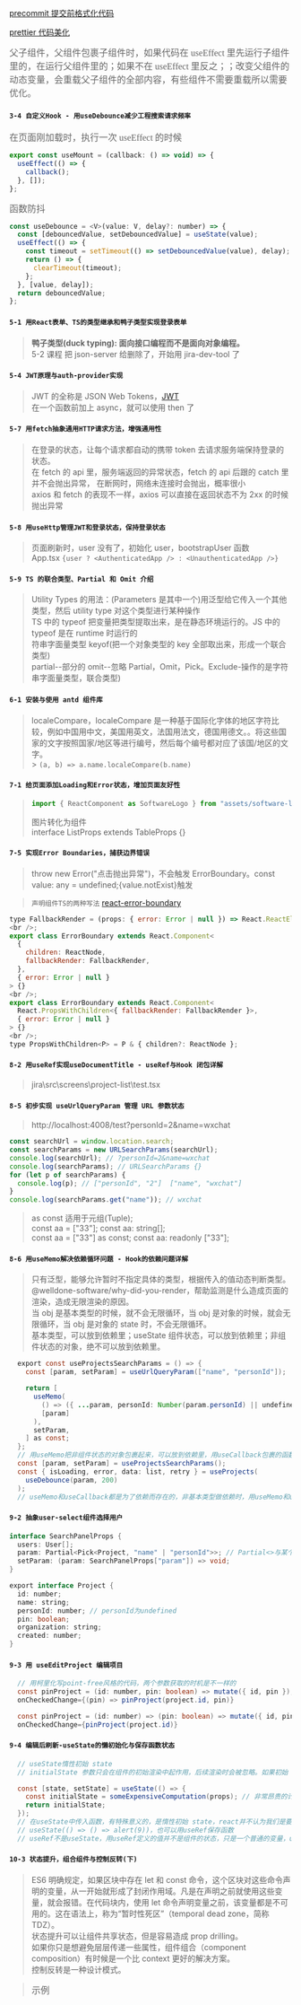 [precommit 提交前格式化代码](https://prettier.io/docs/en/precommit.html)

[prettier 代码美化](https://prettier.io/docs/en/install.html)

<font size=3 color=#666 face="黑体">父子组件，父组件包裹子组件时，如果代码在 useEffect 里先运行子组件里的，在运行父组件里的；如果不在 useEffect 里反之；；改变父组件的动态变量，会重载父子组件的全部内容，有些组件不需要重载所以需要优化。</font>

#### `3-4 自定义Hook - 用useDebounce减少工程搜索请求频率`

<font size=3 color=#666 face="黑体">在页面刚加载时，执行一次 useEffect 的时候</font>

```javascript
export const useMount = (callback: () => void) => {
  useEffect(() => {
    callback();
  }, []);
};
```

<font size=3 color=#666 face="黑体">函数防抖</font>

```javascript
const useDebounce = <V>(value: V, delay?: number) => {
  const [debouncedValue, setDebouncedValue] = useState(value);
  useEffect(() => {
    const timeout = setTimeout(() => setDebouncedValue(value), delay);
    return () => {
      clearTimeout(timeout);
    };
  }, [value, delay]);
  return debouncedValue;
};
```

#### `5-1 用React表单、TS的类型继承和鸭子类型实现登录表单 `

> **鸭子类型(duck typing): 面向接口编程而不是面向对象编程。**<br />
> 5-2 课程 把 json-server 给删除了，开始用 jira-dev-tool 了<br />

#### `5-4 JWT原理与auth-provider实现`

> JWT 的全称是 JSON Web Tokens，[JWT](https://jwt.io/)<br />
> 在一个函数前加上 async，就可以使用 then 了

#### `5-7 用fetch抽象通用HTTP请求方法，增强通用性`

> 在登录的状态，让每个请求都自动的携带 token 去请求服务端保持登录的状态。<br />
> 在 fetch 的 api 里，服务端返回的异常状态，fetch 的 api 后跟的 catch 里并不会抛出异常， 在断网时，网络未连接时会抛出，概率很小<br />
> axios 和 fetch 的表现不一样，axios 可以直接在返回状态不为 2xx 的时候抛出异常<br />

#### `5-8 用useHttp管理JWT和登录状态，保持登录状态`

> 页面刷新时，user 没有了，初始化 user，bootstrapUser 函数<br />
> App.tsx `{user ? <AuthenticatedApp /> : <UnauthenticatedApp />}`

#### `5-9 TS 的联合类型、Partial 和 Omit 介绍`

> Utility Types 的用法：(Parameters 是其中一个)用泛型给它传入一个其他类型，然后 utility type 对这个类型进行某种操作<br />
> TS 中的 typeof 把变量把类型提取出来，是在静态环境运行的。JS 中的 typeof 是在 runtime 时运行的<br />
> 符串字面量类型 keyof(把一个对象类型的 key 全部取出来，形成一个联合类型)<br />
> partial--部分的 omit--忽略 Partial，Omit，Pick。Exclude-操作的是字符串字面量类型，联合类型)<br />

#### `6-1 安装与使用 antd 组件库`

> localeCompare，localeCompare 是一种基于国际化字体的地区字符比较，例如中国用中文，美国用英文，法国用法文，德国用德文。。将这些国家的文字按照国家/地区等进行编号，然后每个编号都对应了该国/地区的文字。<br /> > `(a, b) => a.name.localeCompare(b.name)`<br />

#### `7-1 给页面添加Loading和Error状态，增加页面友好性`

> ```javascript
> import { ReactComponent as SoftwareLogo } from "assets/software-logo.svg";
> ```
>
> 图片转化为组件<br />
> interface ListProps extends TableProps<Project> {}

#### `7-5 实现Error Boundaries，捕获边界错误`

> throw new Error("点击抛出异常")，不会触发 ErrorBoundary。const value: any = undefined;{value.notExist}触发 <br />

> `声明组件TS的两种写法` [react-error-boundary](https://github.com/bvaughn/react-error-boundary#readme)

```javascript
type FallbackRender = (props: { error: Error | null }) => React.ReactElement;
<br />;
export class ErrorBoundary extends React.Component<
  {
    children: ReactNode,
    fallbackRender: FallbackRender,
  },
  { error: Error | null }
> {}
<br />;
export class ErrorBoundary extends React.Component<
  React.PropsWithChildren<{ fallbackRender: FallbackRender }>,
  { error: Error | null }
> {}
<br />;
type PropsWithChildren<P> = P & { children?: ReactNode };
```

#### `8-2 ⽤useRef实现useDocumentTitle - useRef与Hook 闭包详解`

> jira\src\screens\project-list\test.tsx

#### `8-5 初步实现 useUrlQueryParam 管理 URL 参数状态`

> http://localhost:4008/test?personId=2&name=wxchat

```javascript
const searchUrl = window.location.search;
const searchParams = new URLSearchParams(searchUrl);
console.log(searchUrl); // ?personId=2&name=wxchat
console.log(searchParams); // URLSearchParams {}
for (let p of searchParams) {
  console.log(p); // ["personId", "2"]  ["name", "wxchat"]
}
console.log(searchParams.get("name")); // wxchat
```

> as const 适用于元组(Tuple);<br />
> const aa = ["33"]; const aa: string[];<br />
> const aa = ["33"] as const; const aa: readonly ["33"];

#### `8-6 用useMemo解决依赖循环问题 - Hook的依赖问题详解`

> 只有泛型，能够允许暂时不指定具体的类型，根据传入的值动态判断类型。<br />
> @welldone-software/why-did-you-render，帮助监测是什么造成页面的渲染，造成无限渲染的原因。<br />
> 当 obj 是基本类型的时候，就不会无限循环，当 obj 是对象的时候，就会无限循环，当 obj 是对象的 state 时，不会无限循环。<br />
> 基本类型，可以放到依赖里；useState 组件状态，可以放到依赖里；非组件状态的对象，绝不可以放到依赖里。<br />

```java
  export const useProjectsSearchParams = () => {
    const [param, setParam] = useUrlQueryParam(["name", "personId"]);

    return [
      useMemo(
        () => ({ ...param, personId: Number(param.personId) || undefined }),
        [param]
      ),
      setParam,
    ] as const;
  };
  // 用useMemo把非组件状态的对象包裹起来，可以放到依赖里，用useCallback包裹的函数也可以放到依赖里
  const [param, setParam] = useProjectsSearchParams();
  const { isLoading, error, data: list, retry } = useProjects(
    useDebounce(param, 200)
  );
  // useMemo和useCallback都是为了依赖而存在的，非基本类型做依赖时，用useMemo和useCallback包裹起来，不要在每次页面渲染时侯重新创建
```

#### `9-2 抽象user-select组件选择用户`

```java
interface SearchPanelProps {
  users: User[];
  param: Partial<Pick<Project, "name" | "personId">>; // Partial<>与某个对象属性设置为undefined
  setParam: (param: SearchPanelProps["param"]) => void;
}

export interface Project {
  id: number;
  name: string;
  personId: number; // personId为undefined
  pin: boolean;
  organization: string;
  created: number;
}
```

#### `9-3 用 useEditProject 编辑项目`

```java
  // 用柯里化写point-free风格的代码，两个参数获取的时机是不一样的
  const pinProject = (id: number, pin: boolean) => mutate({ id, pin });
  onCheckedChange={(pin) => pinProject(project.id, pin)}

  const pinProject = (id: number) => (pin: boolean) => mutate({ id, pin }).then(props.refresh);
  onCheckedChange={pinProject(project.id)}
```

#### `9-4 编辑后刷新-useState的懒初始化与保存函数状态`

```java
  // useState惰性初始 state
  // initialState 参数只会在组件的初始渲染中起作用，后续渲染时会被忽略。如果初始 state 需要通过复杂计算获得，则可以传入一个函数，在函数中计算并返回初始的 state，此函数只在初始渲染时被调用：

  const [state, setState] = useState(() => {
    const initialState = someExpensiveComputation(props); // 非常昂贵的计算，很消耗性能，只会在组件的初始渲染中起作用，后续渲染时会被忽略。
    return initialState;
  });
  // 在useState中传入函数，有特殊意义的，是惰性初始 state，react并不认为我们是要保存函数，要惰性初始 state。如果要保存函数，需要在加一层
  // useState(() => () => alert(9))，也可以用useRef保存函数
  // useRef不是useState，用useRef定义的值并不是组件的状态，只是一个普通的变量，useRef的容器里保存的值改变的时候，不会触发组件重新渲染
```

#### `10-3 状态提升，组合组件与控制反转(下)`

> ES6 明确规定，如果区块中存在 let 和 const 命令，这个区块对这些命令声明的变量，从一开始就形成了封闭作用域。凡是在声明之前就使用这些变量，就会报错。在代码块内，使用 let 命令声明变量之前，该变量都是不可用的。这在语法上，称为“暂时性死区”（temporal dead zone，简称 TDZ）。<br />
> 状态提升可以让组件共享状态，但是容易造成 prop drilling。<br />
> 如果你只是想避免层层传递一些属性，组件组合（component composition）有时候是一个比 context 更好的解决方案。<br />
> 控制反转是一种设计模式。<br />

> <font size=3 color=#666 face="黑体">示例</font>
